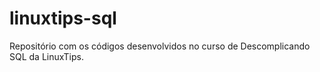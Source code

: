 # linuxtips-sql
Repositório com os códigos desenvolvidos no curso de Descomplicando SQL da LinuxTips.
